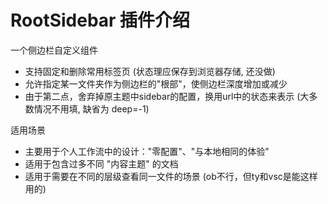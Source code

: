 # RootSidebar 插件介绍

一个侧边栏自定义组件

- 支持固定和删除常用标签页 (状态理应保存到浏览器存储, 还没做)
- 允许指定某一文件夹作为侧边栏的"根部"，使侧边栏深度增加或减少
- 由于第二点，舍弃掉原主题中sidebar的配置，换用url中的状态来表示 (大多数情况不用填, 缺省为 deep=-1)

适用场景

- 主要用于个人工作流中的设计："零配置"、"与本地相同的体验"
- 适用于包含过多不同 "内容主题" 的文档
- 适用于需要在不同的层级查看同一文件的场景 (ob不行，但ty和vsc是能这样用的)

